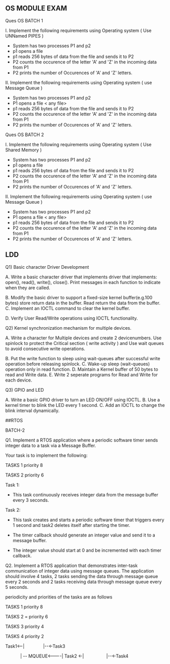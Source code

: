 ## OS MODULE EXAM
Ques OS BATCH 1

I. Implement the following requirements using Operating system ( Use UNNamed PIPES )

- System has two processes P1 and p2 
- p1 opens a file <any file>
- p1 reads 256 bytes of data from the file and sends it to P2
- P2 counts the occurence of the letter 'A' and 'Z' in the incoming data from P1
- P2 prints the number of Occurences of 'A' and 'Z' letters.

II. Implement the following requirements using Operating system ( use Message Queue )

- System has two processes P1 and p2 
- P1 opens a file < any file>
- p1 reads 256 bytes of data from the file and sends it to P2
- P2 counts the occurence of the letter 'A' and 'Z' in the incoming data from P1
- P2 prints the number of Occurences of 'A' and 'Z' letters.



Ques OS BATCH 2

I. Implement the following requirements using Operating system ( Use Shared Memory )

- System has two processes P1 and p2 
- p1 opens a file <any file>
- p1 reads 256 bytes of data from the file and sends it to P2
- P2 counts the occurence of the letter 'A' and 'Z' in the incoming data from P1
- P2 prints the number of Occurences of 'A' and 'Z' letters.

II. Implement the following requirements using Operating system ( use Message Queue )

- System has two processes P1 and p2 
- P1 opens a file < any file>
- p1 reads 256 bytes of data from the file and sends it to P2
- P2 counts the occurence of the letter 'A' and 'Z' in the incoming data from P1
- P2 prints the number of Occurences of 'A' and 'Z' letters.

## LDD

Q1) Basic character Driver Development

A. Write a basic character driver that implements driver that implements:
 open(), read(), write(), close().
Print messages in each function to indicate when they are called.

B. Modify the basic driver to support a fixed-size kernel buffer(e.g.100 bytes)
    store return data in the buffer.
    Read return the data from the buffer.
C. Implement an IOCTL command to clear the kernel buffer.

D. Verify User Read/Write operations using IOCTL functionality.


Q2) Kernel synchronization mechanism for multiple devices.

A. Write a character for Multiple devices and create 2 devicenumbers. 
Use spinlock to protect the Critical section ( write activity ) and 
    Use wait queues to avoid consecutive write operations.

B. Put the write function to sleep using wait-queues after successful write operation before releasing spinlock.
C. Wake-up sleep (wait-queues) operation only in read function.
D. Maintain a Kernel buffer of 50 bytes to read and Write data.
E. Write 2 seperate programs for Read and Write for each device.


Q3) GPIO and LED

A. Write a basic GPIO driver to turn an LED ON/OFF using IOCTL.
B. Use a kernel timer to blink the LED every 1 second.
C. Add an IOCTL to change the blink interval dynamically.

##RTOS

BATCH-2

Q1. Implement a RTOS application where a periodic software timer sends integer data to a task via a Message Buffer.

Your task is to implement the following:

TASKS 1 priority 8

TASKS 2 priority 6

Task 1:

- This task continuously receives integer data from the message buffer every 3 seconds.

Task 2:

- This task creates and starts a periodic software timer that triggers every 1 second and task2 deletes itself after starting the timer.

- The timer callback should generate an integer value and send it to a message buffer.

- The integer value should start at 0 and be incremented with each timer callback.

Q2. Implement a RTOS application that demonstrates inter-task communication of integer data using message queues. The application should involve 4 tasks, 2 tasks sending the data through message queue every 2 seconds and 2 tasks receiving data through message queue every 5 seconds.

periodicity and priorities of the tasks are as follows

TASKS 1 priority 8

TASKS 2 = priority 6

TASKS 3 priority 4

TASKS 4 priority 2


‎Task1‎<--|‎ ‎ ‎‎ ‎ ‎ ‎ ‎ ‎ ‎ ‎ ‎ ‎ ‎ ‎ ‎             |--<-Task3

‎ ‎ ‎ ‎ ‎ ‎ ‎‎  ‎ ‎ ‎ ‎ ‎   | --‎ MQUEUE<----|
Task2 ‎<-| ‎ ‎ ‎ ‎ ‎ ‎ ‎ ‎ ‎ ‎ ‎ ‎ ‎ ‎ ‎ ‎ ‎          |--<-Task4